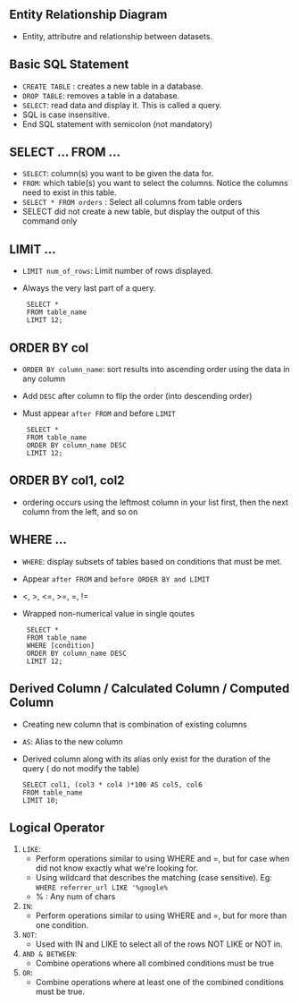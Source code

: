 ## Entity Relationship Diagram
- Entity, attributre and relationship between datasets.


## Basic SQL Statement
- `CREATE TABLE` : creates a new table in a database.
- `DROP TABLE`: removes a table in a database.
- `SELECT`: read data and display it. This is called a query.
- SQL is case insensitive.
- End SQL statement with semicolon (not mandatory)


## SELECT ... FROM ...
- `SELECT`: column(s) you want to be given the data for.
- `FROM`: which table(s) you want to select the columns. Notice the columns need to exist in this table.
- `SELECT * FROM orders` : Select all columns from table orders
- SELECT did not create a new table, but display the output of this command only


## LIMIT ...
- `LIMIT num_of_rows`: Limit number of rows displayed.
- Always the very last part of a query.
              
       SELECT *
       FROM table_name
       LIMIT 12;

## ORDER BY col
- `ORDER BY column_name`: sort results into ascending order using the data in any column
- Add `DESC` after column to flip the order (into descending order)
- Must appear `after FROM` and before `LIMIT`

       SELECT *
       FROM table_name
       ORDER BY column_name DESC
       LIMIT 12;
       
 
 ## ORDER BY col1, col2
 - ordering occurs using the leftmost column in your list first, then the next column from the left, and so on


## WHERE ...
- `WHERE`: display subsets of tables based on conditions that must be met.
- Appear `after FROM` and `before ORDER BY and LIMIT`
- <, >, <=, >=, =, !=
- Wrapped non-numerical value in single qoutes

       SELECT *
       FROM table_name
       WHERE [condition]
       ORDER BY column_name DESC
       LIMIT 12;

## Derived Column / Calculated Column / Computed Column
- Creating new column that is combination of existing columns
- `AS`: Alias to the new column
- Derived column along with its alias only exist for the duration of the query ( do not modify the table) 


      SELECT col1, (col3 * col4 )*100 AS col5, col6
      FROM table_name
      LIMIT 10;

## Logical Operator
  1. `LIKE`: 
      - Perform operations similar to using WHERE and =, but for case when did not know exactly what we're looking for.
      - Using wildcard that describes the matching (case sensitive). Eg: `WHERE referrer_url LIKE '%google%`
      - % : Any num of chars
  2. `IN`: 
      - Perform operations similar to using WHERE and =, but for more than one condition.
  3. `NOT`: 
      - Used with IN and LIKE to select all of the rows NOT LIKE or NOT in.
  4. `AND & BETWEEN`: 
      - Combine operations where all combined conditions must be true
  5. `OR`: 
      - Combine operations where at least one of the combined conditions must be true.

